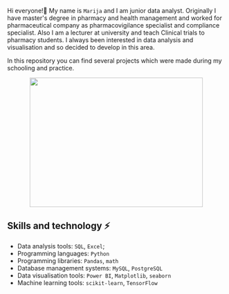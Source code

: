 
Hi everyone!👋 My name is ``Marija`` and I am junior data analyst. Originally I have master's degree in pharmacy and health management and 
worked for pharmaceutical company as pharmacovigilance specialist and compliance specialist. Also I am a lecturer at university 
and teach Clinical trials to pharmacy students. I always been interested in data analysis and visualisation and so decided to develop 
in this area.

In this repository you can find several projects which were made during my schooling and practice. 

<div align="center">
  <img src="https://media.giphy.com/media/l46Cy1rHbQ92uuLXa/giphy.gif" width="400" height="300"/> 
</div>

## Skills and technology ⚡
- Data analysis tools: ``SQL``, ``Excel``;
- Programming languages: ``Python``
- Programming libraries: ``Pandas``, ``math``
- Database management systems: ``MySQL``, ``PostgreSQL``
- Data visualisation tools: ``Power BI``, ``Matplotlib``, ``seaborn``
- Machine learning tools: ``scikit-learn``, ``TensorFlow``
